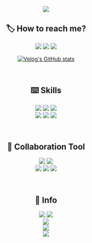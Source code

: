 <!-- 헤더 -->
<p align=center>
    <img src="https://capsule-render.vercel.app/api?type=rounded&color=timeGradient&text=Onlyjoon's%20%20Git%20🙌&animation=twinkling&fontSize=35&fontAlignY=50&fontAlign=50&height=120"/>
</p>

<!-- 바디1 -->
<div align="center">
    <h2> 🏷️ How to reach me?</h2>
    <a href="https://bit.ly/onlyjoon"><img src="https://img.shields.io/badge/Portfolio-EE6123?style=flat-square&logo=Bitly&logoColor=white"></a>
    <a href="mailto:"nhj7334@icloud.com"><img src="https://img.shields.io/badge/iCloud-3693F3?style=flat-square&logo=iCloud&logoColor=white"></a>
    <a href="https://velog.io/@nhj9974"><img src="http://img.shields.io/badge/Velog-20C997?style=flat-square&logo=Velog&logoColor=white"></a>

[![Velog's GitHub stats](https://velog-readme-stats.vercel.app/api?name=nhj9974)](https://velog.io/@nhj9974)

<br>

<!-- 바디2 -->
<div align=center>
    <h2> ⌨️ Skills </h2>
    <p>
        <img src="https://img.shields.io/badge/java-%23ED8B00.svg?style=for-the-badge&logo=openjdk&logoColor=white">
        <img src="https://img.shields.io/badge/kotlin-7f52ff?style=for-the-badge&logo=kotlin&logoColor=white">
        <img src="https://img.shields.io/badge/Python-3776AB.svg?&style=for-the-badge&logo=Python&logoColor=white"/><br>
        <img src="https://img.shields.io/badge/MySQL-4479A1?style=for-the-badge&logo=MySQL&logoColor=white">
        <img src="https://img.shields.io/badge/Spring-6DB33F?style=for-the-badge&logo=Spring&logoColor=white"> 
        <img src="https://img.shields.io/badge/Spring%20Boot-6DB33F?style=for-the-badge&logo=Spring&logoColor=white"><br>
    </p><br>
    <h2> 🤝 Collaboration Tool </h2>
    <p>
        <img src="https://img.shields.io/badge/Git-F05032?style=for-the-badge&logo=Git&logoColor=white"> 
        <img src="https://img.shields.io/badge/GitHub-181717?style=for-the-badge&logo=GitHub&logoColor=white"><br>
        <img src="https://img.shields.io/badge/Postman-FF6C37?style=for-the-badge&logo=Postman&logoColor=white">
        <img src="https://img.shields.io/badge/Jira-0052CC?style=for-the-badge&logo=Jira&logoColor=white">
        <img src="https://img.shields.io/badge/Confluence-172B4D?style=for-the-badge&logo=Confluence&logoColor=white"><br>
    </p><br>
    <h2> 🔎 Info</h2>
        <a href="https://github.com/only-juun"><img src="https://hits.seeyoufarm.com/api/count/incr/badge.svg?url=https%3A%2F%2Fgithub.com%2Fonly-juun%2Fonly-juun&count_bg=%2379C83D&title_bg=%23555555&icon=&icon_color=%23E7E7E7&title=hits&edge_flat=true"/></a>
        <a href="https://github.com/only-juun?tab=followers"><img src="https://img.shields.io/github/followers/only-juun?style=social"/></a><br>
        <img src="https://github-readme-stats.vercel.app/api/top-langs/?username=only-juun"><br>
        <img src="https://github-readme-stats.vercel.app/api?username=only-juun&anuraghazra&show_icons=true"><br>
        <img src="http://mazassumnida.wtf/api/v2/generate_badge?boj=nhj7334"><br>
</div>
